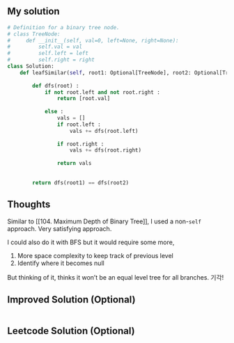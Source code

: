 ## My solution

```python
# Definition for a binary tree node.
# class TreeNode:
#     def __init__(self, val=0, left=None, right=None):
#         self.val = val
#         self.left = left
#         self.right = right
class Solution:
    def leafSimilar(self, root1: Optional[TreeNode], root2: Optional[TreeNode]) -> bool:
        
        def dfs(root) :
            if not root.left and not root.right :
                return [root.val]
            
            else :
                vals = []
                if root.left :
                    vals += dfs(root.left)
                
                if root.right :
                    vals += dfs(root.right)
                
                return vals
            
        
        return dfs(root1) == dfs(root2)
```

## Thoughts
Similar to [[104. Maximum Depth of Binary Tree]], I used a non-`self` approach. Very satisfying approach.

I could also do it with BFS but it would require some more,
1. More space complexity to keep track of previous level
2. Identify where it becomes null

But thinking of it, thinks it won’t be an equal level tree for all branches. 기각!
## Improved Solution (Optional)

```python

```

## Leetcode Solution (Optional)

```python

```
